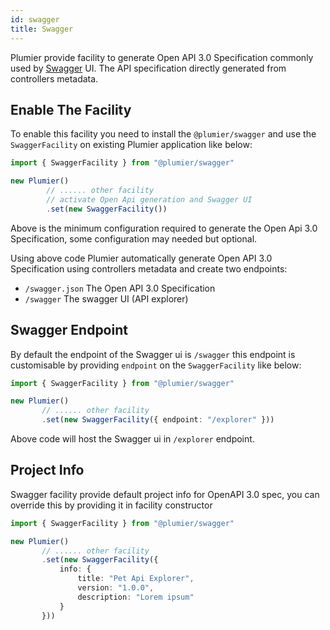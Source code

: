 ```yaml
---
id: swagger
title: Swagger
---
```


Plumier provide facility to generate Open API 3.0 Specification commonly used by [Swagger](https://swagger.io/) UI. The API specification directly generated from controllers metadata. 

## Enable The Facility 
To enable this facility you need to install the `@plumier/swagger` and use the `SwaggerFacility` on existing Plumier application like below: 

```typescript
import { SwaggerFacility } from "@plumier/swagger"

new Plumier()
        // ...... other facility
        // activate Open Api generation and Swagger UI
        .set(new SwaggerFacility())
```

Above is the minimum configuration required to generate the Open Api 3.0 Specification, some configuration may needed but optional. 

Using above code Plumier automatically generate Open API 3.0 Specification using controllers metadata and create two endpoints: 

* `/swagger.json`  The Open API 3.0 Specification 
* `/swagger` The swagger UI  (API explorer)

## Swagger Endpoint
By default the endpoint of the Swagger ui is `/swagger` this endpoint is customisable by providing `endpoint` on the `SwaggerFacility` like below: 

 ```typescript
import { SwaggerFacility } from "@plumier/swagger"

new Plumier()
        // ...... other facility
        .set(new SwaggerFacility({ endpoint: "/explorer" }))
```

Above code will host the Swagger ui in `/explorer` endpoint.

## Project Info 
Swagger facility provide default project info for OpenAPI 3.0 spec, you can override this by providing it in facility constructor 

 ```typescript
import { SwaggerFacility } from "@plumier/swagger"

new Plumier()
        // ...... other facility
        .set(new SwaggerFacility({ 
            info: { 
                title: "Pet Api Explorer", 
                version: "1.0.0", 
                description: "Lorem ipsum" 
            } 
        }))
```
<!-- 
## Decorator Customization (Optional)
Plumier provided decorators to customize the appearance of the swagger UI 
### Description 
Description can be applied on the action or parameter like below

```typescript
import { api } from "plumier"

class UsersController {
    @api.description("Get user by user id")
    @route.get(":id")
    get(id:string){ }
}
```

### Response  -->
